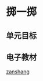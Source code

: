 # 掷一掷

## 单元目标


## 电子教材

<Ebook grade="xxsx5a" :pages="50" :paged="51" ></Ebook>

[zanshang](../res/zanshang.md ':include')